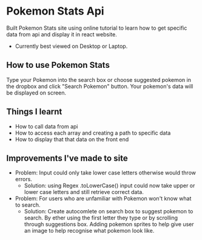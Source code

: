 # Pokemon Stats Api

Built Pokemon Stats site using online tutorial to learn how to get specific data from api and display it in react website.

- Currently best viewed on Desktop or Laptop.

## How to use Pokemon Stats

Type your Pokemon into the search box or choose suggested pokemon in the dropbox and click "Search Pokemon" button. Your pokemon's data will be displayed on screen. 

## Things I learnt

- How to call data from api
- How to access each array and creating a path to specific data
- How to display that that data on the front end

## Improvements I've made to site

- Problem: Input could only take lower case letters otherwise would throw errors.
    - Solution: using Regex .toLowerCase() input could now take upper or lower case letters and still retrieve correct data.
- Problem: For users who are unfamiliar with Pokemon won't know what to search.
    - Solution: Create autocomlete on search box to suggest pokemon to search. By ether using the first letter they type or by scrolling through suggestions box. Adding pokemon sprites to help give user an image to help recognise what pokemon look like.